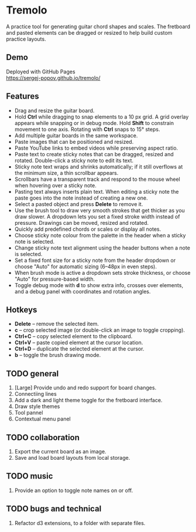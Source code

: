 # Tremolo

A practice tool for generating guitar chord shapes and scales. The fretboard and pasted elements can be dragged or resized to help build custom practice layouts.

## Demo
Deployed with GitHub Pages  
https://sergej-popov.github.io/tremolo/

## Features
- Drag and resize the guitar board.
- Hold **Ctrl** while dragging to snap elements to a 10 px grid. A grid overlay appears while snapping or in debug mode. Hold **Shift** to constrain movement to one axis. Rotating with **Ctrl** snaps to 15° steps.
- Add multiple guitar boards in the same workspace.
- Paste images that can be positioned and resized.
- Paste YouTube links to embed videos while preserving aspect ratio.
- Paste text to create sticky notes that can be dragged, resized and rotated. Double-click a sticky note to edit its text.
- Sticky note text wraps and shrinks automatically; if it still overflows at the minimum size, a thin scrollbar appears.
- Scrollbars have a transparent track and respond to the mouse wheel when hovering over a sticky note.
- Pasting text always inserts plain text. When editing a sticky note the paste goes into the note instead of creating a new one.
- Select a pasted object and press **Delete** to remove it.
- Use the brush tool to draw very smooth strokes that get thicker as you draw slower. A dropdown lets you set a fixed stroke width instead of pressure. Drawings can be moved, resized and rotated.
- Quickly add predefined chords or scales or display all notes.
- Choose sticky note colour from the palette in the header when a sticky note is selected.
- Change sticky note text alignment using the header buttons when a note is selected.
- Set a fixed font size for a sticky note from the header dropdown or choose "Auto" for automatic sizing (6–48px in even steps).
- When brush mode is active a dropdown sets stroke thickness, or choose "Auto" for pressure-based width.
- Toggle debug mode with **d** to show extra info, crosses over elements, and a debug panel with coordinates and rotation angles.

## Hotkeys
- **Delete** – remove the selected item.
- **c** – crop selected image (or double-click an image to toggle cropping).
- **Ctrl+C** – copy selected element to the clipboard.
- **Ctrl+V** – paste copied element at the cursor location.
- **Ctrl+D** – duplicate the selected element at the cursor.
- **b** – toggle the brush drawing mode.

## TODO general

1. [Large] Provide undo and redo support for board changes.
2. Connectiing lines
3. Add a dark and light theme toggle for the fretboard interface.
4. Draw style themes
5. Tool pannel
6. Contextual menu panel

## TODO collaboration

1. Export the current board as an image.
2. Save and load board layouts from local storage.

## TODO music

1. Provide an option to toggle note names on or off.

## TODO bugs and technical

1. Refactor d3 extensions, to a folder with separate files.
